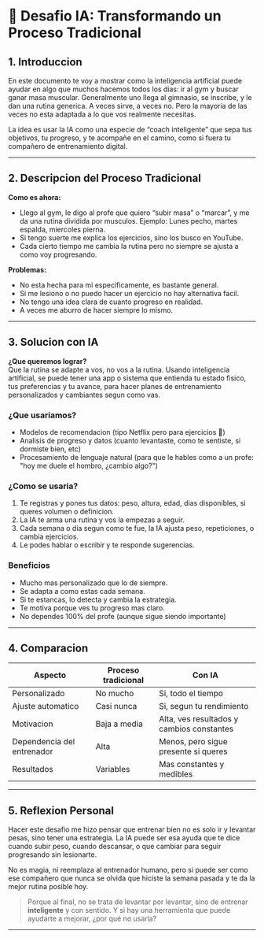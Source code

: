 # 💪 Desafio IA: Transformando un Proceso Tradicional

## 1. Introduccion

En este documento te voy a mostrar como la inteligencia artificial puede ayudar en algo que muchos hacemos todos los dias: ir al gym y buscar ganar masa muscular. Generalmente uno llega al gimnasio, se inscribe, y le dan una rutina generica. A veces sirve, a veces no. Pero la mayoria de las veces no esta adaptada a lo que vos realmente necesitas.

La idea es usar la IA como una especie de “coach inteligente” que sepa tus objetivos, tu progreso, y te acompañe en el camino, como si fuera tu compañero de entrenamiento digital.

---

## 2. Descripcion del Proceso Tradicional

**Como es ahora:**  
- Llego al gym, le digo al profe que quiero “subir masa” o “marcar”, y me da una rutina dividida por musculos. Ejemplo: Lunes pecho, martes espalda, miercoles pierna.
- Si tengo suerte me explica los ejercicios, sino los busco en YouTube.  
- Cada cierto tiempo me cambia la rutina pero no siempre se ajusta a como voy progresando.  

**Problemas:**  
- No esta hecha para mi especificamente, es bastante general.  
- Si me lesiono o no puedo hacer un ejercicio no hay alternativa facil.  
- No tengo una idea clara de cuanto progreso en realidad.  
- A veces me aburro de hacer siempre lo mismo.  

---

## 3. Solucion con IA

**¿Que queremos lograr?**  
Que la rutina se adapte a vos, no vos a la rutina. Usando inteligencia artificial, se puede tener una app o sistema que entienda tu estado fisico, tus preferencias y tu avance, para hacer planes de entrenamiento personalizados y cambiantes segun como vas.

### ¿Que usariamos?

- Modelos de recomendacion (tipo Netflix pero para ejercicios 💪)  
- Analisis de progreso y datos (cuanto levantaste, como te sentiste, si dormiste bien, etc)  
- Procesamiento de lenguaje natural (para que le hables como a un profe: "hoy me duele el hombro, ¿cambio algo?")

### ¿Como se usaria?

1. Te registras y pones tus datos: peso, altura, edad, dias disponibles, si queres volumen o definicion.
2. La IA te arma una rutina y vos la empezas a seguir.
3. Cada semana o dia segun como te fue, la IA ajusta peso, repeticiones, o cambia ejercicios.
4. Le podes hablar o escribir y te responde sugerencias.

### Beneficios

- Mucho mas personalizado que lo de siempre.  
- Se adapta a como estas cada semana.  
- Si te estancas, lo detecta y cambia la estrategia.  
- Te motiva porque ves tu progreso mas claro.  
- No dependes 100% del profe (aunque sigue siendo importante)

---

## 4. Comparacion

| Aspecto                    | Proceso tradicional              | Con IA                                      |
|----------------------------|----------------------------------|---------------------------------------------|
| Personalizado              | No mucho                         | Si, todo el tiempo                          |
| Ajuste automatico          | Casi nunca                       | Si, segun tu rendimiento                    |
| Motivacion                 | Baja a media                     | Alta, ves resultados y cambios constantes   |
| Dependencia del entrenador | Alta                             | Menos, pero sigue presente si queres        |
| Resultados                 | Variables                        | Mas constantes y medibles                   |

---

## 5. Reflexion Personal

Hacer este desafio me hizo pensar que entrenar bien no es solo ir y levantar pesas, sino tener una estrategia. La IA puede ser esa ayuda que te dice cuando subir peso, cuando descansar, o que cambiar para seguir progresando sin lesionarte.

No es magia, ni reemplaza al entrenador humano, pero si puede ser como ese compañero que nunca se olvida que hiciste la semana pasada y te da la mejor rutina posible hoy.

> Porque al final, no se trata de levantar por levantar, sino de entrenar **inteligente** y con sentido. Y si hay una herramienta que puede ayudarte a mejorar, ¿por qué no usarla?

---
